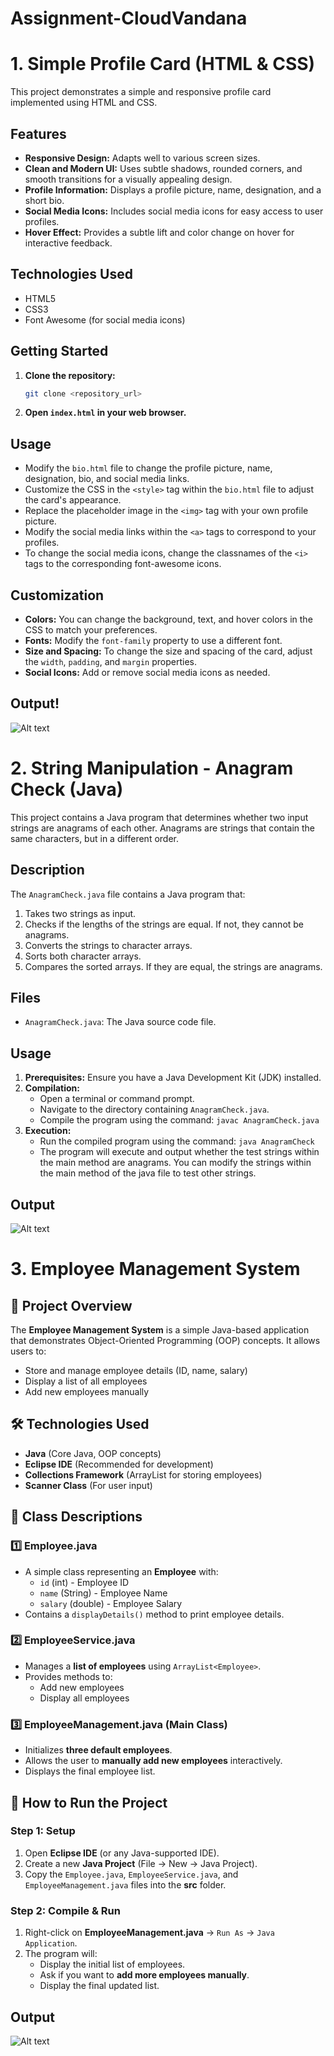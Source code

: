 
# Assignment-CloudVandana

# 1. Simple Profile Card (HTML & CSS)

This project demonstrates a simple and responsive profile card implemented using HTML and CSS.

## Features

* **Responsive Design:** Adapts well to various screen sizes.
* **Clean and Modern UI:** Uses subtle shadows, rounded corners, and smooth transitions for a visually appealing design.
* **Profile Information:** Displays a profile picture, name, designation, and a short bio.
* **Social Media Icons:** Includes social media icons for easy access to user profiles.
* **Hover Effect:** Provides a subtle lift and color change on hover for interactive feedback.

## Technologies Used

* HTML5
* CSS3
* Font Awesome (for social media icons)

## Getting Started

1.  **Clone the repository:**

    ```bash
    git clone <repository_url>
    ```

2.  **Open `index.html` in your web browser.**

## Usage

* Modify the `bio.html` file to change the profile picture, name, designation, bio, and social media links.
* Customize the CSS in the `<style>` tag within the `bio.html` file to adjust the card's appearance.
* Replace the placeholder image in the `<img>` tag with your own profile picture.
* Modify the social media links within the `<a>` tags to correspond to your profiles.
* To change the social media icons, change the classnames of the `<i>` tags to the corresponding font-awesome icons.

## Customization

* **Colors:** You can change the background, text, and hover colors in the CSS to match your preferences.
* **Fonts:** Modify the `font-family` property to use a different font.
* **Size and Spacing:** To change the size and spacing of the card, adjust the `width`, `padding`, and `margin` properties.
* **Social Icons:** Add or remove social media icons as needed.

## Output!  

![Alt text](https://github.com/VishalSonawane2001/Assignment-CloudVandana-/blob/main/Profile%20Card/Profile-card.png)



# 2. String Manipulation - Anagram Check (Java)
This project contains a Java program that determines whether two input strings are anagrams of each other. Anagrams are strings that contain the same characters, but in a different order.

## Description

The `AnagramCheck.java` file contains a Java program that:

1.  Takes two strings as input.
2.  Checks if the lengths of the strings are equal. If not, they cannot be anagrams.
3.  Converts the strings to character arrays.
4.  Sorts both character arrays.
5.  Compares the sorted arrays. If they are equal, the strings are anagrams.

## Files

* `AnagramCheck.java`: The Java source code file.

## Usage

1.  **Prerequisites:** Ensure you have a Java Development Kit (JDK) installed.
2.  **Compilation:**
    * Open a terminal or command prompt.
    * Navigate to the directory containing `AnagramCheck.java`.
    * Compile the program using the command: `javac AnagramCheck.java`
3.  **Execution:**
    * Run the compiled program using the command: `java AnagramCheck`
    * The program will execute and output whether the test strings within the main method are anagrams. You can modify the strings within the main method of the java file to test other strings.

## Output
![Alt text](https://github.com/VishalSonawane2001/Assignment-CloudVandana-/blob/main/Anagram-Check/Output_for_Angram.png)



# 3. Employee Management System

## 📌 Project Overview
The **Employee Management System** is a simple Java-based application that demonstrates Object-Oriented Programming (OOP) concepts. It allows users to:
- Store and manage employee details (ID, name, salary)
- Display a list of all employees
- Add new employees manually

## 🛠️ Technologies Used
- **Java** (Core Java, OOP concepts)
- **Eclipse IDE** (Recommended for development)
- **Collections Framework** (ArrayList for storing employees)
- **Scanner Class** (For user input)

## 📜 Class Descriptions
### 1️⃣ **Employee.java**
- A simple class representing an **Employee** with:
  - `id` (int) - Employee ID
  - `name` (String) - Employee Name
  - `salary` (double) - Employee Salary
- Contains a `displayDetails()` method to print employee details.

### 2️⃣ **EmployeeService.java**
- Manages a **list of employees** using `ArrayList<Employee>`.
- Provides methods to:
  - Add new employees
  - Display all employees

### 3️⃣ **EmployeeManagement.java** (Main Class)
- Initializes **three default employees**.
- Allows the user to **manually add new employees** interactively.
- Displays the final employee list.

## 🚀 How to Run the Project
### **Step 1: Setup**
1. Open **Eclipse IDE** (or any Java-supported IDE).
2. Create a new **Java Project** (File → New → Java Project).
3. Copy the `Employee.java`, `EmployeeService.java`, and `EmployeeManagement.java` files into the **src** folder.

### **Step 2: Compile & Run**
1. Right-click on **EmployeeManagement.java** → `Run As` → `Java Application`.
2. The program will:
   - Display the initial list of employees.
   - Ask if you want to **add more employees manually**.
   - Display the final updated list.

##  Output

![Alt text](https://github.com/VishalSonawane2001/Assignment-CloudVandana-/blob/main/src/EmpManegement/Output.png)
